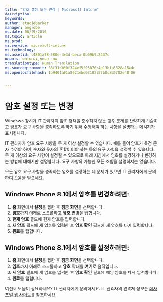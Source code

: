 ```yaml
---
title: "암호 설정 또는 변경 | Microsoft Intune"
description: 
keywords: 
author: staciebarker
manager: angrobe
ms.date: 08/29/2016
ms.topic: article
ms.prod: 
ms.service: microsoft-intune
ms.technology: 
ms.assetid: c4801a78-580e-4e3d-beca-0b09b9b2437c
ROBOTS: NOINDEX,NOFOLLOW
translationtype: Human Translation
ms.sourcegitcommit: 08f31db90f324ef5f93076c4e13bfa5328a15adc
ms.openlocfilehash: 1b9401a01a8621ebc03102757b0c839702e48f06


---
```


# 암호 설정 또는 변경

Windows 장치가 IT 관리자의 암호 정책을 준수하지 않는 경우 문제를 간략하게 기술하고 암호가 요구 사항을 충족하도록 하기 위해 수행해야 하는 사항을 설명하는 메시지가 표시됩니다.

IT 관리자가 암호 요구 사항을 두 개 이상 설정할 수 있습니다. 예를 들어 암호가 특정 문자 수여야 하며, 숫자와 문자의 혼합이어야 하는 등의 요구 사항을 설정할 수 있습니다. 두 개 이상의 요구 사항이 설정될 수 있으므로 아래 지침에서 암호를 설정하거나 변경하는 방법에 대해서만 설명합니다. 요구 사항의 가능한 모든 조합을 설명하지는 않습니다.

모든 암호 요구 사항을 충족하는 암호를 설정하는 데 문제가 있으면 IT 관리자에게 문의하여 도움을 받으세요.

## Windows Phone 8.1에서 암호를 변경하려면:

1. **홈** 화면에서 **설정**을 탭한 후 **잠금 화면**을 선택합니다.
2. **암호**까지 아래로 스크롤하고 **암호 변경**을 탭합니다.
3. **현재 암호** 필드에 현재 암호를 입력합니다.
4. **새 암호** 필드에 새 암호를 입력한 후 **암호 확인** 필드에 새 암호를 다시 입력합니다.
4. **완료**를 탭합니다.

## Windows Phone 8.1에서 암호를 설정하려면:

1. **홈** 화면에서 **설정**을 탭한 후 **잠금 화면**을 선택합니다.
2. **암호**까지 아래로 스크롤하고 **암호** 막대를 **켜기**로 움직입니다.
3. **새 암호** 필드에 새 암호를 입력한 후 **암호 확인** 필드에 해당 암호를 다시 입력합니다.
4. **완료**를 탭합니다.

여전히 도움이 필요하세요? IT 관리자에게 문의하세요. IT 관리자의 연락처 정보는 [회사 포털 웹 사이트](http://portal.manage.microsoft.com)를 참조하세요.





<!--HONumber=Oct16_HO2-->


